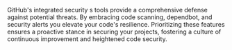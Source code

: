 GitHub's integrated security s tools provide a comprehensive defense against potential threats. By embracing code scanning, dependbot, and security alerts you elevate your code's resilience. Prioritizing these features ensures a proactive stance in securing your projects, fostering a culture of continuous improvement and heightened code security.
